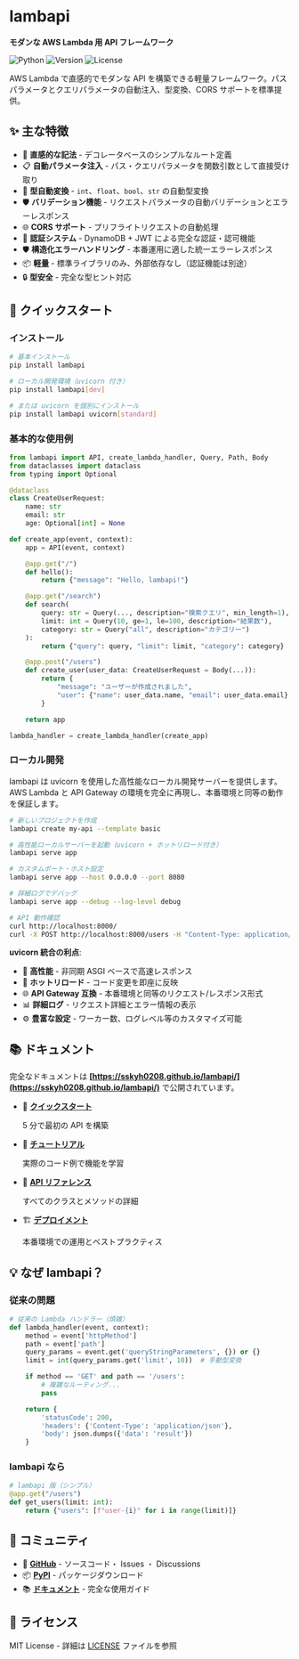 # lambapi

**モダンな AWS Lambda 用 API フレームワーク**

![Python](https://img.shields.io/badge/python-3.10+-blue.svg)
![Version](https://img.shields.io/badge/version-0.2.2-green.svg)
![License](https://img.shields.io/badge/license-MIT-blue.svg)

AWS Lambda で直感的でモダンな API を構築できる軽量フレームワーク。パスパラメータとクエリパラメータの自動注入、型変換、CORS サポートを標準提供。

## ✨ 主な特徴

- 🚀 **直感的な記法** - デコレータベースのシンプルなルート定義
- 📋 **自動パラメータ注入** - パス・クエリパラメータを関数引数として直接受け取り
- 🔄 **型自動変換** - `int`、`float`、`bool`、`str` の自動型変換
- 🛡️ **バリデーション機能** - リクエストパラメータの自動バリデーションとエラーレスポンス
- 🌐 **CORS サポート** - プリフライトリクエストの自動処理
- 🔐 **認証システム** - DynamoDB + JWT による完全な認証・認可機能
- 🛡️ **構造化エラーハンドリング** - 本番運用に適した統一エラーレスポンス
- 📦 **軽量** - 標準ライブラリのみ、外部依存なし（認証機能は別途）
- 🔒 **型安全** - 完全な型ヒント対応

## 🚀 クイックスタート

### インストール

```bash
# 基本インストール
pip install lambapi

# ローカル開発環境（uvicorn 付き）
pip install lambapi[dev]

# または uvicorn を個別にインストール
pip install lambapi uvicorn[standard]
```

### 基本的な使用例

```python
from lambapi import API, create_lambda_handler, Query, Path, Body
from dataclasses import dataclass
from typing import Optional

@dataclass
class CreateUserRequest:
    name: str
    email: str
    age: Optional[int] = None

def create_app(event, context):
    app = API(event, context)

    @app.get("/")
    def hello():
        return {"message": "Hello, lambapi!"}

    @app.get("/search")
    def search(
        query: str = Query(..., description="検索クエリ", min_length=1),
        limit: int = Query(10, ge=1, le=100, description="結果数"),
        category: str = Query("all", description="カテゴリー")
    ):
        return {"query": query, "limit": limit, "category": category}

    @app.post("/users")
    def create_user(user_data: CreateUserRequest = Body(...)):
        return {
            "message": "ユーザーが作成されました",
            "user": {"name": user_data.name, "email": user_data.email}
        }

    return app

lambda_handler = create_lambda_handler(create_app)
```

### ローカル開発

lambapi は uvicorn を使用した高性能なローカル開発サーバーを提供します。AWS Lambda と API Gateway の環境を完全に再現し、本番環境と同等の動作を保証します。

```bash
# 新しいプロジェクトを作成
lambapi create my-api --template basic

# 高性能ローカルサーバーを起動（uvicorn + ホットリロード付き）
lambapi serve app

# カスタムポート・ホスト設定
lambapi serve app --host 0.0.0.0 --port 8080

# 詳細ログでデバッグ
lambapi serve app --debug --log-level debug

# API 動作確認
curl http://localhost:8000/
curl -X POST http://localhost:8000/users -H "Content-Type: application/json" -d '{"name":"test"}'
```

**uvicorn 統合の利点**:
- 🚀 **高性能** - 非同期 ASGI ベースで高速レスポンス
- 🔄 **ホットリロード** - コード変更を即座に反映
- 🌐 **API Gateway 互換** - 本番環境と同等のリクエスト/レスポンス形式
- 📊 **詳細ログ** - リクエスト詳細とエラー情報の表示
- ⚙️ **豊富な設定** - ワーカー数、ログレベル等のカスタマイズ可能

## 📚 ドキュメント

完全なドキュメントは **[https://sskyh0208.github.io/lambapi/](https://sskyh0208.github.io/lambapi/)** で公開されています。

<div class="grid cards" markdown>

-   🚀 **[クイックスタート](https://sskyh0208.github.io/lambapi/getting-started/quickstart/)**

    5 分で最初の API を構築

-   📖 **[チュートリアル](https://sskyh0208.github.io/lambapi/tutorial/basic-api/)**

    実際のコード例で機能を学習

-   🔧 **[API リファレンス](https://sskyh0208.github.io/lambapi/api/api/)**

    すべてのクラスとメソッドの詳細

-   🏗️ **[デプロイメント](https://sskyh0208.github.io/lambapi/guides/deployment/)**

    本番環境での運用とベストプラクティス

</div>

## 💡 なぜ lambapi？

### 従来の問題

```python
# 従来の Lambda ハンドラー（煩雑）
def lambda_handler(event, context):
    method = event['httpMethod']
    path = event['path']
    query_params = event.get('queryStringParameters', {}) or {}
    limit = int(query_params.get('limit', 10))  # 手動型変換

    if method == 'GET' and path == '/users':
        # 複雑なルーティング...
        pass

    return {
        'statusCode': 200,
        'headers': {'Content-Type': 'application/json'},
        'body': json.dumps({'data': 'result'})
    }
```

### lambapi なら

```python
# lambapi 版（シンプル）
@app.get("/users")
def get_users(limit: int):
    return {"users": [f"user-{i}" for i in range(limit)]}
```



## 🤝 コミュニティ

- 📁 **[GitHub](https://github.com/sskyh0208/lambapi)** - ソースコード・ Issues ・ Discussions
- 📦 **[PyPI](https://pypi.org/project/lambapi/)** - パッケージダウンロード
- 📚 **[ドキュメント](https://sskyh0208.github.io/lambapi/)** - 完全な使用ガイド

## 📄 ライセンス

MIT License - 詳細は [LICENSE](LICENSE) ファイルを参照

<!-- Generated by Claude 🤖 -->
